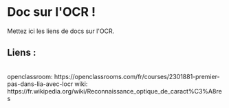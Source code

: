 <h1>Doc sur l'OCR !</h1>

Mettez ici les liens de docs sur l'OCR.

<h2>Liens :</h2>
<br/>
openclassroom: https://openclassrooms.com/fr/courses/2301881-premier-pas-dans-lia-avec-locr
wiki: https://fr.wikipedia.org/wiki/Reconnaissance_optique_de_caract%C3%A8res
